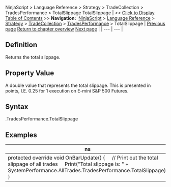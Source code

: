 ﻿
NinjaScript > Language Reference > Strategy > TradeCollection > TradesPerformance > TotalSlippage
TotalSlippage
| << [Click to Display Table of Contents](totalslippage.md) >> **Navigation:**     [NinjaScript](ninjascript-1.md) > [Language Reference](language_reference_wip-1.md) > [Strategy](strategy-1.md) > [TradeCollection](tradecollection-1.md) > [TradesPerformance](tradesperformance-1.md) > TotalSlippage | [Previous page](totalquantity-1.md) [Return to chapter overview](tradesperformance-1.md) [Next page](tradescount-1.md) |
| --- | --- |
## Definition
Returns the total slippage.
 
## Property Value
A double value that represents the total slippage. This is presented in points, I.E. 0.25 for 1 execution on E-mini S&P 500 Futures.
 
## Syntax
<TradeCollection>.TradesPerformance.TotalSlippage

## Examples
| ns |
| --- |
| protected override void OnBarUpdate() {      // Print out the total slippage of all trades      Print("Total slippage is: " + SystemPerformance.AllTrades.TradesPerformance.TotalSlippage); } |

 
